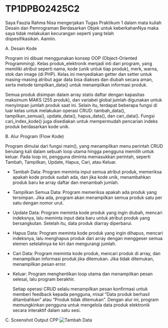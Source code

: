 # TP1DPBO2425C2

Saya Fauzia Rahma Nisa mengerjakan Tugas Praktikum 1 dalam mata kuliah Desain dan Pemrograman 
Berdasarkan Objek untuk keberkahanNya maka saya tidak melakukan kecurangan seperti yang telah 
dispesifikasikan. Aamiin.

A. Desain Kode

   Program ini dibuat menggunakan konsep OOP (Object-Oriented Programming). Kelas produk_elektronik menjadi inti dari program, yang memiliki atribut seperti nama, kode (unik untuk tiap produk), merk, warna, stok dan image (di PHP). Kelas ini menyediakan getter dan setter untuk masing-masing atribut agar data bisa diakses dan diubah secara aman, serta metode tampilkan_data() untuk menampilkan informasi produk.

   Semua produk disimpan dalam array statis daftar dengan kapasitas maksimum MAKS (255 produk), dan variabel global jumlah digunakan untuk menyimpan jumlah produk saat ini. Selain itu, terdapat beberapa fungsi di luar kelas untuk melakukan operasi CRUD: tambah_data(), tampilkan_semua(), update_data(), hapus_data(), dan cari_data(). Fungsi cari_index_kode() juga disediakan untuk mempermudah pencarian indeks produk berdasarkan kode unik.

B. Alur Program (Flow Kode)

   Program dimulai dari fungsi main(), yang menampilkan menu perintah CRUD berulang kali dalam sebuah loop utama hingga pengguna memilih untuk keluar. Pada loop ini, pengguna diminta memasukkan perintah, seperti Tambah, Tampilkan, Update, Hapus, Cari, atau Keluar.

- Tambah Data: Program meminta input semua atribut produk, memeriksa apakah kode produk sudah ada, dan jika kode unik,
  menambahkan produk baru ke array daftar dan menambah jumlah.
- Tampilkan Semua Data: Program memeriksa apakah ada produk yang tersimpan. Jika ada, program akan menampilkan semua produk
  satu per satu dengan nomor urut.
- Update Data: Program meminta kode produk yang ingin diubah, mencari indeksnya, lalu meminta input data baru untuk atribut
  produk yang bersangkutan. Setelah itu, data produk diarray diperbarui.
- Hapus Data: Program meminta kode produk yang ingin dihapus, mencari indeksnya, lalu menghapus produk dari array dengan
  menggeser semua elemen setelahnya ke kiri dan mengurangi jumlah.
- Cari Data: Program meminta kode produk, mencari produk di array, dan menampilkan informasi produk jika ditemukan. Jika
  tidak ditemukan, menampilkan pesan error.
- Keluar: Program menghentikan loop utama dan menampilkan pesan selesai, lalu program berakhir.

   Setiap operasi CRUD selalu menampilkan pesan konfirmasi untuk memberi feedback kepada pengguna, misal “Data produk berhasil ditambahkan” atau “Produk tidak ditemukan”. Dengan alur ini, program memungkinkan pengguna untuk mengelola data produk elektronik secara interaktif dalam satu sesi.

C. Sceenshot Output
CPP
![Tambah Data]()
